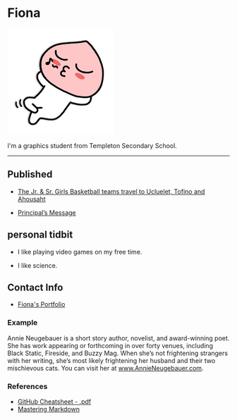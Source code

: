 # Fiona

![](../_assets/emot_051_x3.png)


I'm a graphics student from Templeton Secondary School.

___

## Published
- [The Jr. &amp; Sr. Girls Basketball teams travel to Ucluelet, Tofino and Ahousaht](https://medium.com/@newsletter_54417/the-jr-amp-sr-girls-basketball-teams-travel-to-ucluelet-tofino-and-ahousaht-a58865fc0065)

- [Principal’s Message](https://medium.com/@newsletter_54417/principals-message-dd337e35b4db)

## personal tidbit 
+ I like playing video games on my free time.

+ I like science.

## Contact Info
- [Fiona's Portfolio](https://sites.google.com/templeton.vsb.bc.ca/fionasportfolio/home)


### Example 

Annie Neugebauer is a short story author, novelist, and award-winning poet. She has work appearing or forthcoming in over forty venues, including Black Static, Fireside, and Buzzy Mag. When she’s not frightening strangers with her writing, she’s most likely frightening her husband and their two mischievous cats. You can visit her at www.AnnieNeugebauer.com.

### References
- [GitHub Cheatsheet - .pdf](https://guides.github.com/pdfs/markdown-cheatsheet-online.pdf)
- [Mastering Markdown](https://guides.github.com/features/mastering-markdown/)
